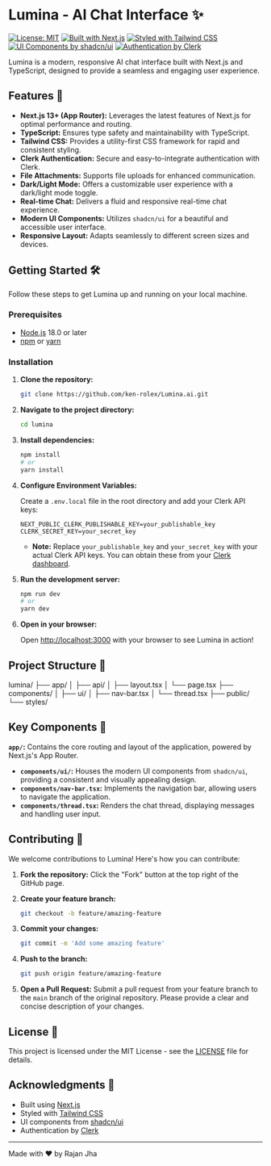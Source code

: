 # Lumina - AI Chat Interface ✨

[![License: MIT](https://img.shields.io/badge/License-MIT-yellow.svg)](https://opensource.org/licenses/MIT)
[![Built with Next.js](https://img.shields.io/badge/Built%20with-Next.js-blueviolet)](https://nextjs.org/)
[![Styled with Tailwind CSS](https://img.shields.io/badge/Styled%20with-Tailwind%20CSS-blue)](https://tailwindcss.com/)
[![UI Components by shadcn/ui](https://img.shields.io/badge/UI%20Components-shadcn%2Fui-orange)](https://ui.shadcn.com/)
[![Authentication by Clerk](https://img.shields.io/badge/Authentication-Clerk-lightgreen)](https://clerk.com/)

Lumina is a modern, responsive AI chat interface built with Next.js and TypeScript, designed to provide a seamless and engaging user experience.
 
## Features 🚀

*   **Next.js 13+ (App Router):** Leverages the latest features of Next.js for optimal performance and routing.
*   **TypeScript:** Ensures type safety and maintainability with TypeScript.
*   **Tailwind CSS:** Provides a utility-first CSS framework for rapid and consistent styling.
*   **Clerk Authentication:** Secure and easy-to-integrate authentication with Clerk.
*   **File Attachments:** Supports file uploads for enhanced communication.
*   **Dark/Light Mode:** Offers a customizable user experience with a dark/light mode toggle.
*   **Real-time Chat:** Delivers a fluid and responsive real-time chat experience.
*   **Modern UI Components:** Utilizes `shadcn/ui` for a beautiful and accessible user interface.
*   **Responsive Layout:** Adapts seamlessly to different screen sizes and devices.

## Getting Started 🛠️

Follow these steps to get Lumina up and running on your local machine.

### Prerequisites

*   [Node.js](https://nodejs.org/) 18.0 or later
*   [npm](https://www.npmjs.com/) or [yarn](https://yarnpkg.com/)

### Installation

1.  **Clone the repository:**

    ```bash
    git clone https://github.com/ken-rolex/Lumina.ai.git
    ```

2.  **Navigate to the project directory:**

    ```bash
    cd lumina
    ```

3.  **Install dependencies:**

    ```bash
    npm install
    # or
    yarn install
    ```

4.  **Configure Environment Variables:**

    Create a `.env.local` file in the root directory and add your Clerk API keys:

    ```
    NEXT_PUBLIC_CLERK_PUBLISHABLE_KEY=your_publishable_key
    CLERK_SECRET_KEY=your_secret_key
    ```

    *   **Note:**  Replace `your_publishable_key` and `your_secret_key` with your actual Clerk API keys.  You can obtain these from your [Clerk dashboard](https://clerk.com/).

5.  **Run the development server:**

    ```bash
    npm run dev
    # or
    yarn dev
    ```

6.  **Open in your browser:**

    Open [http://localhost:3000](http://localhost:3000) with your browser to see Lumina in action!

## Project Structure 📂




lumina/
├── app/
│   ├── api/
│   ├── layout.tsx
│   └── page.tsx
├── components/
│   ├── ui/
│   ├── nav-bar.tsx
│   └── thread.tsx
├── public/
└── styles/


## Key Components 🧩

  **`app/`:** Contains the core routing and layout of the application, powered by Next.js's App Router.
*   **`components/ui/`:** Houses the modern UI components from `shadcn/ui`, providing a consistent and visually appealing design.
*   **`components/nav-bar.tsx`:** Implements the navigation bar, allowing users to navigate the application.
*   **`components/thread.tsx`:** Renders the chat thread, displaying messages and handling user input.

## Contributing 🤝

We welcome contributions to Lumina!  Here's how you can contribute:

1.  **Fork the repository:** Click the "Fork" button at the top right of the GitHub page.
2.  **Create your feature branch:**

    ```bash
    git checkout -b feature/amazing-feature
    ```

3.  **Commit your changes:**

    ```bash
    git commit -m 'Add some amazing feature'
    ```

4.  **Push to the branch:**

    ```bash
    git push origin feature/amazing-feature
    ```

5.  **Open a Pull Request:**  Submit a pull request from your feature branch to the `main` branch of the original repository.  Please provide a clear and concise description of your changes.

## License 📜

This project is licensed under the MIT License - see the [LICENSE](LICENSE) file for details.

## Acknowledgments 🙏

*   Built using [Next.js](https://nextjs.org/)
*   Styled with [Tailwind CSS](https://tailwindcss.com/)
*   UI components from [shadcn/ui](https://ui.shadcn.com/)
*   Authentication by [Clerk](https://clerk.com/)

---

Made with ❤️ by Rajan Jha
